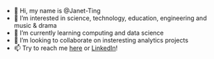 - 👋 Hi, my name is @Janet-Ting
- 👀 I’m interested in science, technology, education, engineering and music & drama
- 🌱 I’m currently learning computing and data science
- 💞️ I’m looking to collaborate on insteresting analytics projects
- 📫 Try to reach me [here](janettinghy@gmail.com) or [LinkedIn](https://www.linkedin.com/in/janet-tinghy-pmp)! 

<!---
Janet-THY/Janet-THY is a ✨ special ✨ repository because its `README.md` (this file) appears on your GitHub profile.
You can click the Preview link to take a look at your changes.
--->

